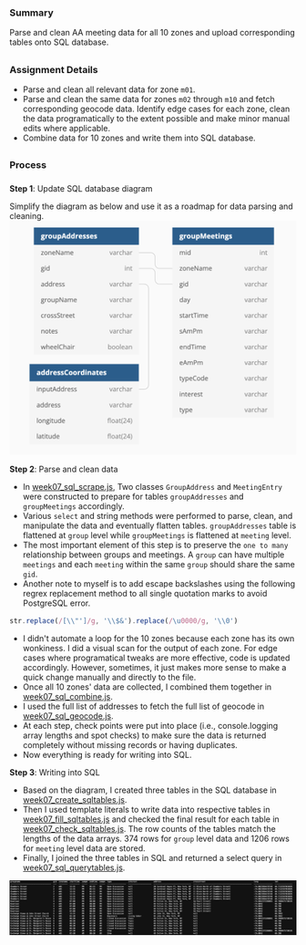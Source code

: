 ### Summary
Parse and clean AA meeting data for all 10 zones and upload corresponding tables onto SQL database.  
##
### Assignment Details
- Parse and clean all relevant data for zone `m01`. 
- Parse and clean the same data for zones `m02` through `m10` and fetch corresponding geocode data. Identify edge cases for each zone, clean the data programatically to the extent possible and make minor manual edits where applicable.
- Combine data for 10 zones and write them into SQL database.


##
### Process
###
**Step 1**: Update SQL database diagram

Simplify the diagram as below and use it as a roadmap for data parsing and cleaning.
<img src="./sql_diagram.png" width="600" alt="SQL Diagram">

**Step 2**: Parse and clean data 

- In [week07_sql_scrape.js](https://github.com/meanmodemoda/msdv-data-structures/blob/master/week07/week07_sql_scrape.js), Two classes `GroupAddress` and `MeetingEntry` were constructed to prepare for tables `groupAddresses` and `groupMeetings` accordingly. 
- Various `select` and string methods were performed to parse, clean, and manipulate the data and eventually flatten tables. `groupAddresses` table is flattened at `group` level while `groupMeetings` is flattened at `meeting` level.
- The most important element of this step is to preserve the `one to many` relationship between groups and meetings. A `group` can have multiple `meetings` and each `meeting` within the same `group` should share the same `gid`.
- Another note to myself is to add escape backslashes using the following regrex replacement method to all single quotation marks to avoid PostgreSQL error.
```javascript
str.replace(/[\\"']/g, '\\$&').replace(/\u0000/g, '\\0')
```
- I didn't automate a loop for the 10 zones because each zone has its own wonkiness. I did a visual scan for the output of each zone. For edge cases where programatical tweaks are more effective, code is updated accordingly. However, sometimes, it just makes more sense to make a quick change manually and directly to the file.
- Once all 10 zones' data are collected, I combined them together in [week07_sql_combine.js](https://github.com/meanmodemoda/msdv-data-structures/blob/master/week07/week07_sql_combine.js).
- I used the full list of addresses to fetch the full list of geocode in [week07_sql_geocode.js](https://github.com/meanmodemoda/msdv-data-structures/blob/master/week07/week07_sql_geocode.js).
- At each step, check points were put into place (i.e., console.logging array lengths and spot checks) to make sure the data is returned completely without missing records or having duplicates.
- Now everything is ready for writing into SQL.

**Step 3**: Writing into SQL
- Based on the diagram, I created three tables in the SQL database in [week07_create_sqltables.js](https://github.com/meanmodemoda/msdv-data-structures/blob/master/week07/week07_create_sqltables.js).
- Then I used template literals to write data into respective tables in [week07_fill_sqltables.js](https://github.com/meanmodemoda/msdv-data-structures/blob/master/week07/week07_fill_sqltables.js) and checked the final result for each table in [week07_check_sqltables.js](https://github.com/meanmodemoda/msdv-data-structures/blob/master/week07/week07_check_sqltables.js). The row counts of the tables match the lengths of the data arrays. 374 rows for `group` level data and 1206 rows for `meeting` level data are stored. 
- Finally, I joined the three tables in SQL and returned a select query in [week07_sql_querytables.js](https://github.com/meanmodemoda/msdv-data-structures/blob/master/week07/week07_sql_querytables.js).
<img src="./sql_query.png" width="1000" alt="SQL Query">